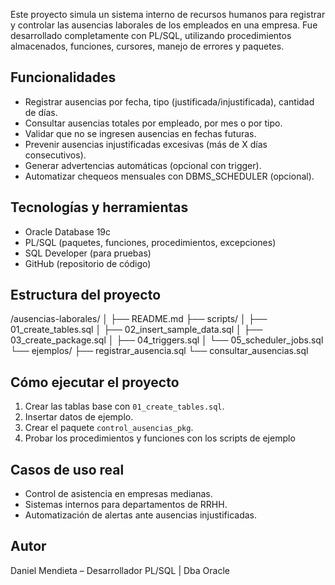 Este proyecto simula un sistema interno de recursos humanos para registrar y controlar las ausencias laborales de los empleados en una empresa. Fue desarrollado completamente con PL/SQL, utilizando procedimientos almacenados, funciones, cursores, manejo de errores y paquetes.

##  Funcionalidades
- Registrar ausencias por fecha, tipo (justificada/injustificada), cantidad de días.
- Consultar ausencias totales por empleado, por mes o por tipo.
- Validar que no se ingresen ausencias en fechas futuras.
- Prevenir ausencias injustificadas excesivas (más de X días consecutivos).
- Generar advertencias automáticas (opcional con trigger).
- Automatizar chequeos mensuales con DBMS_SCHEDULER (opcional).

## Tecnologías y herramientas
- Oracle Database 19c
- PL/SQL (paquetes, funciones, procedimientos, excepciones)
- SQL Developer (para pruebas)
- GitHub (repositorio de código)

## Estructura del proyecto

/ausencias-laborales/
│
├── README.md
├── scripts/
│ ├── 01_create_tables.sql
│ ├── 02_insert_sample_data.sql
│ ├── 03_create_package.sql
│ ├── 04_triggers.sql
│ └── 05_scheduler_jobs.sql
└── ejemplos/
├── registrar_ausencia.sql
└── consultar_ausencias.sql


## Cómo ejecutar el proyecto
1. Crear las tablas base con `01_create_tables.sql`.
2. Insertar datos de ejemplo.
3. Crear el paquete `control_ausencias_pkg`.
4. Probar los procedimientos y funciones con los scripts de ejemplo


##  Casos de uso real
- Control de asistencia en empresas medianas.
- Sistemas internos para departamentos de RRHH.
- Automatización de alertas ante ausencias injustificadas.

## Autor
Daniel Mendieta – Desarrollador PL/SQL | Dba Oracle













